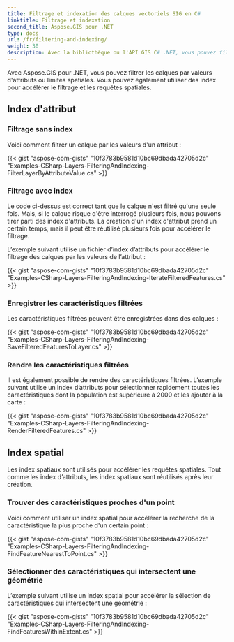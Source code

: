 ```yaml
---
title: Filtrage et indexation des calques vectoriels SIG en C#
linktitle: Filtrage et indexation
second_title: Aspose.GIS pour .NET
type: docs
url: /fr/filtering-and-indexing/
weight: 30
description: Avec la bibliothèque ou l'API GIS C# .NET, vous pouvez filtrer les calques vectoriels SIG par valeurs d'attributs ou limites spatiales. Vous pouvez également utiliser des index pour accélérer le filtrage et les requêtes spatiales.
---
```


Avec Aspose.GIS pour .NET, vous pouvez filtrer les calques par valeurs d'attributs ou limites spatiales. Vous pouvez également utiliser des index pour accélérer le filtrage et les requêtes spatiales.
## **Index d'attribut**
### **Filtrage sans index**
Voici comment filtrer un calque par les valeurs d'un attribut :

{{< gist "aspose-com-gists" "10f3783b9581d10bc69dbada42705d2c" "Examples-CSharp-Layers-FilteringAndIndexing-FilterLayerByAttributeValue.cs" >}}
### **Filtrage avec index**
Le code ci-dessus est correct tant que le calque n'est filtré qu'une seule fois. Mais, si le calque risque d'être interrogé plusieurs fois, nous pouvons tirer parti des index d'attributs. La création d'un index d'attribut prend un certain temps, mais il peut être réutilisé plusieurs fois pour accélérer le filtrage.

L’exemple suivant utilise un fichier d’index d’attributs pour accélérer le filtrage des calques par les valeurs de l’attribut :

{{< gist "aspose-com-gists" "10f3783b9581d10bc69dbada42705d2c" "Examples-CSharp-Layers-FilteringAndIndexing-IterateFilteredFeatures.cs" >}}
### **Enregistrer les caractéristiques filtrées**
Les caractéristiques filtrées peuvent être enregistrées dans des calques :

{{< gist "aspose-com-gists" "10f3783b9581d10bc69dbada42705d2c" "Examples-CSharp-Layers-FilteringAndIndexing-SaveFilteredFeaturesToLayer.cs" >}}
### **Rendre les caractéristiques filtrées**
Il est également possible de rendre des caractéristiques filtrées. L’exemple suivant utilise un index d’attributs pour sélectionner rapidement toutes les caractéristiques dont la population est supérieure à 2000 et les ajouter à la carte :

{{< gist "aspose-com-gists" "10f3783b9581d10bc69dbada42705d2c" "Examples-CSharp-Layers-FilteringAndIndexing-RenderFilteredFeatures.cs" >}}
## **Index spatial**
Les index spatiaux sont utilisés pour accélérer les requêtes spatiales. Tout comme les index d’attributs, les index spatiaux sont réutilisés après leur création.
### **Trouver des caractéristiques proches d'un point**
Voici comment utiliser un index spatial pour accélérer la recherche de la caractéristique la plus proche d'un certain point :

{{< gist "aspose-com-gists" "10f3783b9581d10bc69dbada42705d2c" "Examples-CSharp-Layers-FilteringAndIndexing-FindFeatureNearestToPoint.cs" >}}
### **Sélectionner des caractéristiques qui intersectent une géométrie**
L’exemple suivant utilise un index spatial pour accélérer la sélection de caractéristiques qui intersectent une géométrie :

{{< gist "aspose-com-gists" "10f3783b9581d10bc69dbada42705d2c" "Examples-CSharp-Layers-FilteringAndIndexing-FindFeaturesWithinExtent.cs" >}}
